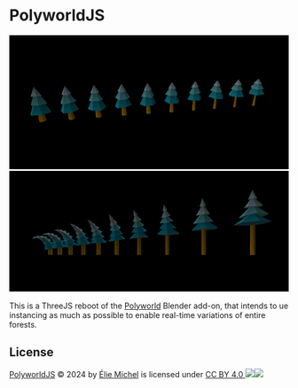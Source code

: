 PolyworldJS
===========

![Screenshot 01](doc/screenshot01.png)
![Screenshot 02](doc/screenshot02.png)

This is a ThreeJS reboot of the [Polyworld](https://polyworld.exppad.com/) Blender add-on, that intends to ue instancing as much as possible to enable real-time variations of entire forests.

License
-------

[PolyworldJS](https://github.com/eliemichel/PolyworldJS) © 2024 by [Élie Michel](https://www.exppad.com/) is licensed under [CC BY 4.0 ![](https://chooser-beta.creativecommons.org/img/cc-logo.f0ab4ebe.svg)![](https://chooser-beta.creativecommons.org/img/cc-by.21b728bb.svg)](http://creativecommons.org/licenses/by/4.0/?ref=chooser-v1)
